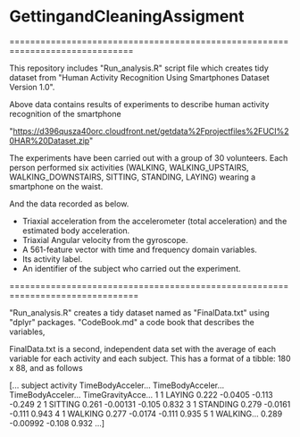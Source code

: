 # GettingandCleaningAssigment
 
==============================================================================

This repository includes "Run_analysis.R" script file which creates tidy dataset from
 "Human Activity Recognition Using Smartphones Dataset Version 1.0".
 
Above data contains results of experiments to describe human activity recognition of the smartphone

"https://d396qusza40orc.cloudfront.net/getdata%2Fprojectfiles%2FUCI%20HAR%20Dataset.zip"

The experiments have been carried out with a group of 30 volunteers. 
Each person performed six activities (WALKING, WALKING_UPSTAIRS, WALKING_DOWNSTAIRS, SITTING, STANDING, LAYING)
wearing a smartphone on the waist. 

And the data recorded as below.

- Triaxial acceleration from the accelerometer (total acceleration) and the estimated body acceleration.
- Triaxial Angular velocity from the gyroscope. 
- A 561-feature vector with time and frequency domain variables. 
- Its activity label. 
- An identifier of the subject who carried out the experiment.
 
===============================================================================

"Run_analysis.R" creates a tidy dataset named as "FinalData.txt" using "dplyr" packages.
"CodeBook.md" a code book that describes the variables, 


FinalData.txt is a second, independent data set with the average of each variable for each activity and each subject.
This has a format of a tibble: 180 x 88, and as follows


[...
  subject activity TimeBodyAcceler… TimeBodyAcceler… TimeBodyAcceler… TimeGravityAcce…
     <int> <fct>               <dbl>            <dbl>            <dbl>            <dbl>
 1       1 LAYING              0.222         -0.0405           -0.113            -0.249
 2       1 SITTING             0.261         -0.00131          -0.105             0.832
 3       1 STANDING            0.279         -0.0161           -0.111             0.943
 4       1 WALKING             0.277         -0.0174           -0.111             0.935
 5       1 WALKING…            0.289         -0.00992          -0.108             0.932
...]

